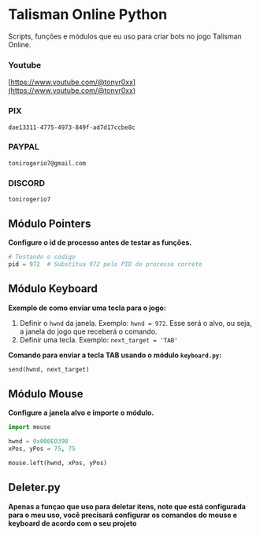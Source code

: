 # Talisman Online Python

Scripts, funções e módulos que eu uso para criar bots no jogo Talisman Online.

### Youtube
[https://www.youtube.com/@tonyr0xx](https://www.youtube.com/@tonyr0xx)

### PIX
`dae13311-4775-4973-849f-ad7d17ccbe8c`

### PAYPAL
`tonirogerio7@gmail.com`

### DISCORD
`tonirogerio7`

## Módulo Pointers

**Configure o id de processo antes de testar as funções.**

```python
# Testando o código
pid = 972  # Substitua 972 pelo PID do processo correto
```

## Módulo Keyboard

**Exemplo de como enviar uma tecla para o jogo:**

1. Definir o `hwnd` da janela. Exemplo: `hwnd = 972`. Esse será o alvo, ou seja, a janela do jogo que receberá o comando.
2. Definir uma tecla. Exemplo: `next_target = 'TAB'`

**Comando para enviar a tecla TAB usando o módulo `keyboard.py`:**
```python
send(hwnd, next_target)
```
## Módulo Mouse

**Configure a janela alvo e importe o módulo.**
```python
import mouse

hwnd = 0x000E0398
xPos, yPos = 75, 75

mouse.left(hwnd, xPos, yPos)
```

## Deleter.py

**Apenas a funçao que uso para deletar itens, note que está configurada para o meu uso, você precisará configurar os comandos
do mouse e keyboard de acordo com o seu projeto**


